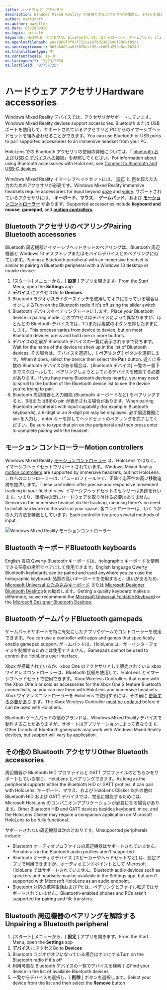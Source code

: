 ```yaml
---
title: ハードウェア アクセサリ
description: Windows Mixed Reality で使用できるアクセサリの種類と、それらを設定する方法について説明します。
author: mattzmsft
ms.author: mazeller
ms.date: 05/20/2020
ms.topic: article
keywords: 操作方法、アクセサリ、bluetooth、bt、コントローラー、ゲームパッド、clicker、xbox、ハードウェア、mixed reality ヘッドセット、windows mixed reality ヘッドセット、virtual reality ヘッドセット、モーションコントローラー
ms.openlocfilehash: aaed865f3fd2f722ce287bd2362299f785af05dc
ms.sourcegitcommit: 8d3b84d2aa01f078ecf92cec001a252e3ea7b24d
ms.translationtype: MT
ms.contentlocale: ja-JP
ms.lasthandoff: 12/23/2020
ms.locfileid: "97757720"
---
```

# <a name="hardware-accessories"></a><span data-ttu-id="ad75b-104">ハードウェア アクセサリ</span><span class="sxs-lookup"><span data-stu-id="ad75b-104">Hardware accessories</span></span>

<span data-ttu-id="ad75b-105">Windows Mixed Reality デバイスでは、アクセサリがサポートしています。</span><span class="sxs-lookup"><span data-stu-id="ad75b-105">Windows Mixed Reality devices support accessories.</span></span> <span data-ttu-id="ad75b-106">Bluetooth または USB ポートを使用して、サポートされているアクセサリと PC からのイマーシブヘッドセットを組み合わせることができます。</span><span class="sxs-lookup"><span data-stu-id="ad75b-106">You can use Bluetooth or USB ports to pair supported accessories to an immersive headset from your PC.</span></span>

<span data-ttu-id="ad75b-107">HoloLens での Bluetooth アクセサリの使用の詳細については、「 [bluetooth および USB C デバイスへの接続](https://docs.microsoft.com/hololens/hololens-connect-devices)」を参照してください。</span><span class="sxs-lookup"><span data-stu-id="ad75b-107">For information about using Bluetooth accessories with HoloLens, see [Connect to Bluetooth and USB-C devices](https://docs.microsoft.com/hololens/hololens-connect-devices).</span></span>

<span data-ttu-id="ad75b-108">Windows Mixed Reality イマーシブヘッドセットには、 [宝石](../design/gaze-and-commit.md) と [声](../design/voice-input.md)を超えた入力のためのアクセサリが必要です。</span><span class="sxs-lookup"><span data-stu-id="ad75b-108">Windows Mixed Reality immersive headsets require accessories for input beyond [gaze](../design/gaze-and-commit.md) and [voice](../design/voice-input.md).</span></span> <span data-ttu-id="ad75b-109">サポートされているアクセサリには、 **キーボード、マウス**、 **ゲームパッド**、および **[モーションコントローラー](../design/motion-controllers.md)** があります。</span><span class="sxs-lookup"><span data-stu-id="ad75b-109">Supported accessories include **keyboard and mouse**, **gamepad**, and **[motion controllers](../design/motion-controllers.md)**.</span></span>

## <a name="pairing-bluetooth-accessories"></a><span data-ttu-id="ad75b-110">Bluetooth アクセサリのペアリング</span><span class="sxs-lookup"><span data-stu-id="ad75b-110">Pairing Bluetooth accessories</span></span>

<span data-ttu-id="ad75b-111">Bluetooth 周辺機器とイマーシブヘッドセットのペアリングは、Bluetooth 周辺機器と Windows 10 デスクトップまたはモバイルデバイスとのペアリングに似ています。</span><span class="sxs-lookup"><span data-stu-id="ad75b-111">Pairing a Bluetooth peripheral with an immersive headset is similar to pairing a Bluetooth peripheral with a Windows 10 desktop or mobile device:</span></span>

1. <span data-ttu-id="ad75b-112">[スタート] メニューから、[ **設定** ] アプリを開きます。</span><span class="sxs-lookup"><span data-stu-id="ad75b-112">From the Start Menu, open the **Settings** app</span></span>
2. <span data-ttu-id="ad75b-113">**デバイス** にアクセス</span><span class="sxs-lookup"><span data-stu-id="ad75b-113">Go to **Devices**</span></span>
3. <span data-ttu-id="ad75b-114">Bluetooth ラジオがスライダースイッチを使用してオフになっている場合はオンにする</span><span class="sxs-lookup"><span data-stu-id="ad75b-114">Turn on the Bluetooth radio if it's off using the slider switch</span></span>
4. <span data-ttu-id="ad75b-115">Bluetooth デバイスをペアリングモードにします。</span><span class="sxs-lookup"><span data-stu-id="ad75b-115">Place your Bluetooth device in pairing mode.</span></span> <span data-ttu-id="ad75b-116">このプロセスはデバイスによって異なりますが、ほとんどの Bluetooth デバイスでは、1つまたは複数のボタンを押したままにします。</span><span class="sxs-lookup"><span data-stu-id="ad75b-116">This process varies from device to device, but on most Bluetooth devices press and hold one or more buttons.</span></span>
5. <span data-ttu-id="ad75b-117">デバイスの名前が Bluetooth デバイスの一覧に表示されるまで待ちます。</span><span class="sxs-lookup"><span data-stu-id="ad75b-117">Wait for the name of the device to show up in the list of Bluetooth devices.</span></span> <span data-ttu-id="ad75b-118">その場合は、デバイスを選択し、[ **ペアリング** ] ボタンを選択します。</span><span class="sxs-lookup"><span data-stu-id="ad75b-118">When it does, select the device then select the **Pair** button.</span></span> <span data-ttu-id="ad75b-119">近くに多数の Bluetooth デバイスがある場合は、[Bluetooth デバイス] 一覧の一番下までスクロールして、ペアリングしようとしているデバイスを確認する必要があります。</span><span class="sxs-lookup"><span data-stu-id="ad75b-119">If you have many Bluetooth devices nearby, you may need to scroll to the bottom of the Bluetooth device list to see the device you're trying to pair.</span></span>
6. <span data-ttu-id="ad75b-120">Bluetooth 周辺機器と入力機能 (Bluetooth キーボードなど) をペアリングすると、6桁または8桁の pin が表示される場合があります。</span><span class="sxs-lookup"><span data-stu-id="ad75b-120">When pairing Bluetooth peripherals with input capability (for example: Bluetooth keyboards), a 6-digit or an 8-digit pin may be displayed.</span></span> <span data-ttu-id="ad75b-121">必ず周辺機器に pin を入力し、enter キーを押してヘッドセットのペアリングを完了してください。</span><span class="sxs-lookup"><span data-stu-id="ad75b-121">Be sure to type that pin on the peripheral and then press enter to complete pairing with the headset.</span></span>

## <a name="motion-controllers"></a><span data-ttu-id="ad75b-122">モーション コントローラー</span><span class="sxs-lookup"><span data-stu-id="ad75b-122">Motion controllers</span></span>

<span data-ttu-id="ad75b-123">Windows Mixed Reality [モーションコントローラー](../design/motion-controllers.md) は、HoloLens ではなく、イマーシブヘッドセットでサポートされています。</span><span class="sxs-lookup"><span data-stu-id="ad75b-123">Windows Mixed Reality [motion controllers](../design/motion-controllers.md) are supported by immersive headsets, but not HoloLens.</span></span> <span data-ttu-id="ad75b-124">これらのコントローラーは、ビューのフィールドで、正確で応答性の高い移動追跡を提供します。</span><span class="sxs-lookup"><span data-stu-id="ad75b-124">These controllers offer precise and responsive movement tracking in your field of view.</span></span> <span data-ttu-id="ad75b-125">イマーシブヘッドセットのセンサーは追跡を行います。つまり、領域内の壁にハードウェアを取り付ける必要はありません。</span><span class="sxs-lookup"><span data-stu-id="ad75b-125">Sensors in the immersive headset do the tracking, meaning there's no need to install hardware on the walls in your space.</span></span> <span data-ttu-id="ad75b-126">各コントローラーは、いくつかの入力方法を特徴としています。</span><span class="sxs-lookup"><span data-stu-id="ad75b-126">Each controller features several methods of input.</span></span>

![Windows Mixed Reality モーションコントローラー](../design/images/winmr-ck-1080x1080-350px.jpg)

## <a name="bluetooth-keyboards"></a><span data-ttu-id="ad75b-128">Bluetooth キーボード</span><span class="sxs-lookup"><span data-stu-id="ad75b-128">Bluetooth keyboards</span></span>

<span data-ttu-id="ad75b-129">English 言語 Qwerty Bluetooth キーボードは、holographic キーボードを使用できる任意の場所でペアにして使用できます。</span><span class="sxs-lookup"><span data-stu-id="ad75b-129">English language Qwerty Bluetooth keyboards can be paired and used anywhere you can use the holographic keyboard.</span></span> <span data-ttu-id="ad75b-130">品質の高いキーボードを使用すると、違いがあるため、 [Microsoft Universal たたみ込みキーボード](https://www.microsoft.com/accessories/products/keyboards/universal-foldable-keyboard/gu5-00001) または [Microsoft Designer Bluetooth Desktop](https://www.microsoft.com/accessories/products/keyboards/designer-bluetooth-desktop/7n9-00001)をお勧めします。</span><span class="sxs-lookup"><span data-stu-id="ad75b-130">Getting a quality keyboard makes a difference, so we recommend the [Microsoft Universal Foldable Keyboard](https://www.microsoft.com/accessories/products/keyboards/universal-foldable-keyboard/gu5-00001) or the [Microsoft Designer Bluetooth Desktop](https://www.microsoft.com/accessories/products/keyboards/designer-bluetooth-desktop/7n9-00001).</span></span>

## <a name="bluetooth-gamepads"></a><span data-ttu-id="ad75b-131">Bluetooth ゲームパッド</span><span class="sxs-lookup"><span data-stu-id="ad75b-131">Bluetooth gamepads</span></span>

<span data-ttu-id="ad75b-132">ゲームパッドサポートを特に有効にしたアプリやゲームでコントローラーを使用できます。</span><span class="sxs-lookup"><span data-stu-id="ad75b-132">You can use a controller with apps and games that specifically enable gamepad support.</span></span> <span data-ttu-id="ad75b-133">ゲームパッドは、HoloLens ユーザーインターフェイスを制御するためには使用できません。</span><span class="sxs-lookup"><span data-stu-id="ad75b-133">Gamepads cannot be used to control the HoloLens user interface.</span></span>

<span data-ttu-id="ad75b-134">Xbox が搭載されているか、xbox One のアクセサリとして販売されている xbox ワイヤレスコントローラーは、Bluetooth 接続を使用して、HoloLens とイマーシブヘッドセットで使用できます。</span><span class="sxs-lookup"><span data-stu-id="ad75b-134">Xbox Wireless Controllers that come with the Xbox One S or sold as accessories for the Xbox One S feature Bluetooth connectivity, so you can use them with HoloLens and immersive headsets.</span></span> <span data-ttu-id="ad75b-135">Xbox ワイヤレスコントローラーを HoloLens で使用するには、その前に [更新する必要があり](https://support.xbox.com/xbox-one/accessories/update-controller-for-stereo-headset-adapter) ます。</span><span class="sxs-lookup"><span data-stu-id="ad75b-135">The Xbox Wireless Controller [must be updated](https://support.xbox.com/xbox-one/accessories/update-controller-for-stereo-headset-adapter) before it can be used with HoloLens.</span></span>

<span data-ttu-id="ad75b-136">Bluetooth ゲームパッドの他のブランドは、Windows Mixed Reality デバイスで動作することがありますが、サポートはアプリケーションによって異なります。</span><span class="sxs-lookup"><span data-stu-id="ad75b-136">Other brands of Bluetooth gamepads may work with Windows Mixed Reality devices, but support will vary by application.</span></span>

## <a name="other-bluetooth-accessories"></a><span data-ttu-id="ad75b-137">その他の Bluetooth アクセサリ</span><span class="sxs-lookup"><span data-stu-id="ad75b-137">Other Bluetooth accessories</span></span>

<span data-ttu-id="ad75b-138">周辺機器が Bluetooth HID プロファイルと GATT プロファイルのどちらかをサポートしている限り、HoloLens とペアリングできます。</span><span class="sxs-lookup"><span data-stu-id="ad75b-138">As long as the peripheral supports either the Bluetooth HID or GATT profiles, it can pair with HoloLens.</span></span> <span data-ttu-id="ad75b-139">キーボード、マウス、および HoloLens Clicker 以外の他の Bluetooth HID および GATT デバイスでは、完全に機能するためには、Microsoft HoloLens のコンパニオンアプリケーションが必要になる場合があります。</span><span class="sxs-lookup"><span data-stu-id="ad75b-139">Other Bluetooth HID and GATT devices besides keyboard, mice, and the HoloLens Clicker may require a companion application on Microsoft HoloLens to be fully functional.</span></span>

<span data-ttu-id="ad75b-140">サポートされない周辺機器は次のとおりです。</span><span class="sxs-lookup"><span data-stu-id="ad75b-140">Unsupported peripherals include:</span></span>

* <span data-ttu-id="ad75b-141">Bluetooth オーディオプロファイルの周辺機器はサポートされていません。</span><span class="sxs-lookup"><span data-stu-id="ad75b-141">Peripherals in the Bluetooth audio profiles aren't supported.</span></span>
* <span data-ttu-id="ad75b-142">Bluetooth オーディオデバイス (スピーカーやヘッドセットなど) は、設定アプリで利用できますが、オーディオエンドポイントとして Microsoft HoloLens ではサポートされていません。</span><span class="sxs-lookup"><span data-stu-id="ad75b-142">Bluetooth audio devices such as speakers and headsets may be available in the Settings app, but aren't supported with Microsoft HoloLens as an audio endpoint.</span></span>
* <span data-ttu-id="ad75b-143">Bluetooth 対応の携帯電話および Pc は、ペアリングとファイル転送ではサポートされていません。</span><span class="sxs-lookup"><span data-stu-id="ad75b-143">Bluetooth-enabled phones and PCs aren't supported for pairing and file transfers.</span></span>

## <a name="unpairing-a-bluetooth-peripheral"></a><span data-ttu-id="ad75b-144">Bluetooth 周辺機器のペアリングを解除する</span><span class="sxs-lookup"><span data-stu-id="ad75b-144">Unpairing a Bluetooth peripheral</span></span>

1. <span data-ttu-id="ad75b-145">[スタート] メニューから、[ **設定** ] アプリを開きます。</span><span class="sxs-lookup"><span data-stu-id="ad75b-145">From the Start Menu, open the **Settings** app</span></span>
2. <span data-ttu-id="ad75b-146">**デバイス** にアクセス</span><span class="sxs-lookup"><span data-stu-id="ad75b-146">Go to **Devices**</span></span>
3. <span data-ttu-id="ad75b-147">Bluetooth ラジオがオフになっている場合はオンにする</span><span class="sxs-lookup"><span data-stu-id="ad75b-147">Turn on the Bluetooth radio if it's off</span></span>
4. <span data-ttu-id="ad75b-148">利用可能な Bluetooth デバイスの一覧でデバイスを検索する</span><span class="sxs-lookup"><span data-stu-id="ad75b-148">Find your device in the list of available Bluetooth devices</span></span>
5. <span data-ttu-id="ad75b-149">一覧からデバイスを選択し、[ **削除** ] ボタンを選択します。</span><span class="sxs-lookup"><span data-stu-id="ad75b-149">Select your device from the list and then select the **Remove** button</span></span>
